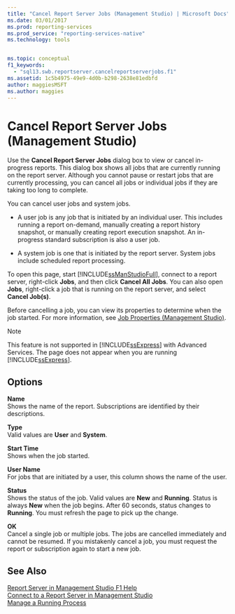 ```yaml
---
title: "Cancel Report Server Jobs (Management Studio) | Microsoft Docs"
ms.date: 03/01/2017
ms.prod: reporting-services
ms.prod_service: "reporting-services-native"
ms.technology: tools


ms.topic: conceptual
f1_keywords: 
  - "sql13.swb.reportserver.cancelreportserverjobs.f1"
ms.assetid: 1c5b4975-49e9-4d0b-b298-2638e81edbfd
author: maggiesMSFT
ms.author: maggies
---
```

# Cancel Report Server Jobs (Management Studio)
  Use the **Cancel Report Server Jobs** dialog box to view or cancel in-progress reports. This dialog box shows all jobs that are currently running on the report server. Although you cannot pause or restart jobs that are currently processing, you can cancel all jobs or individual jobs if they are taking too long to complete.  
  
 You can cancel user jobs and system jobs.  
  
-   A user job is any job that is initiated by an individual user. This includes running a report on-demand, manually creating a report history snapshot, or manually creating report execution snapshot. An in-progress standard subscription is also a user job.  
  
-   A system job is one that is initiated by the report server. System jobs include scheduled report processing.  
  
 To open this page, start [!INCLUDE[ssManStudioFull](../../includes/ssmanstudiofull-md.md)], connect to a report server, right-click **Jobs**, and then click **Cancel All Jobs**. You can also open **Jobs**, right-click a job that is running on the report server, and select **Cancel Job(s)**.  
  
 Before cancelling a job, you can view its properties to determine when the job started. For more information, see [Job Properties &#40;Management Studio&#41;](../../reporting-services/tools/job-properties-management-studio.md).  
  
> [!NOTE]  
>  This feature is not supported in [!INCLUDE[ssExpress](../../includes/ssexpress-md.md)] with Advanced Services. The page does not appear when you are running [!INCLUDE[ssExpress](../../includes/ssexpress-md.md)].  
  
## Options  
 **Name**  
 Shows the name of the report. Subscriptions are identified by their descriptions.  
  
 **Type**  
 Valid values are **User** and **System**.  
  
 **Start Time**  
 Shows when the job started.  
  
 **User Name**  
 For jobs that are initiated by a user, this column shows the name of the user.  
  
 **Status**  
 Shows the status of the job. Valid values are **New** and **Running**. Status is always **New** when the job begins. After 60 seconds, status changes to **Running**. You must refresh the page to pick up the change.  
  
 **OK**  
 Cancel a single job or multiple jobs. The jobs are cancelled immediately and cannot be resumed. If you mistakenly cancel a job, you must request the report or subscription again to start a new job.  
  
## See Also  
 [Report Server in Management Studio F1 Help](../../reporting-services/tools/report-server-in-management-studio-f1-help.md)   
 [Connect to a Report Server in Management Studio](../../reporting-services/tools/connect-to-a-report-server-in-management-studio.md)   
 [Manage a Running Process](../../reporting-services/subscriptions/manage-a-running-process.md)  
  
  
